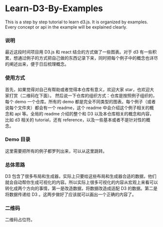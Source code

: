 # Learn-D3-By-Examples
This is a step by step tutorial to learn d3.js. It is organized by examples. Every concept or api in the example will be explained clearly.

### 说明
最近这段时间项目用 D3.js 和 react 结合的方式做了一些图表。对于 d3 有一些积累，想通过例子的方式把自己做的东西记录下来，同时把每个例子中的概念也详尽的阐述出来，便于日后梳理概念。

### 使用方式
首先，如果觉得对自己有帮助或者觉得本仓库有意义，欢迎大家 star，也欢迎大家打赏（二维码在下面）。
然后说一下仓库的组织方式：仓库是按照例子组织的，每个 demo 一个仓库。所有的 demo 都是完全不同类型的图表。每个例子（或者说每个文件夹）都会有一个 readme，这个 readme 中会介绍这个例子相关的概念和 api 等。全局的 readme 介绍的整个和 D3 以及本仓库相关的概念和内容，比如 d3 相关的 tutorial，还有 reference，以及一些基本或者不是针对性的概念。

### Demo 目录
这里需要把所有的例子都罗列出来，可以从这里跳转。

### 总体思路
D3 包含了很多布局和生成器，实际上只要给这些布局和生成器合适的数据，他们就会自动帮你生成可视化的内容。所以实际上很多可视化的内容从宏观上来看可以转化成两个方向的事情，第一是改造数据，将数据改造成适配 D3 的数据。第二是将数据传递给 D3 。这两步做好了应该就可以画出一个正确的内容了。

### 二维码
二维码占位符。
